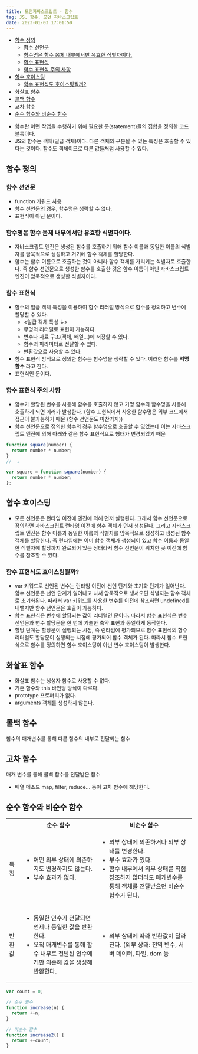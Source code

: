 ```yaml
---
title: 모던자바스크립트 - 함수
tag: JS, 함수, 모던 자바스크립트
date: 2023-01-03 17:01:50
---
```


<div className="toc">
<!-- TOC tocDepth:2..3 chapterDepth:2..6 -->

- [함수 정의](#함수-정의)
  - [함수 선언문](#함수-선언문)
  - [함수명은 함수 몸체 내부에서만 유효한 식별자이다.](#함수명은-함수-몸체-내부에서만-유효한-식별자이다)
  - [함수 표현식](#함수-표현식)
  - [함수 표현식 주의 사항](#함수-표현식-주의-사항)
- [함수 호이스팅](#함수-호이스팅)
  - [함수 표현식도 호이스팅될까?](#함수-표현식도-호이스팅될까)
- [화살표 함수](#화살표-함수)
- [콜백 함수](#콜백-함수)
- [고차 함수](#고차-함수)
- [순수 함수와 비순수 함수](#순수-함수와-비순수-함수)

<!-- /TOC -->
</div>

- 함수란 어떤 작업을 수행하기 위해 필요한 문(statement)들의 집합을 정의한 코드 블록이다.
- JS의 함수는 객체(일급 객체)이다. 다른 객체와 구분될 수 있는 특징은 호출할 수 있다는 것이다. 함수도 객체이므로 다른 값들처럼 사용할 수 있다.

## 함수 정의

### 함수 선언문

- function 키워드 사용
- 함수 선언문의 경우, 함수명은 생략할 수 없다.
- 표현식이 아닌 문이다.

### 함수명은 함수 몸체 내부에서만 유효한 식별자이다.

- 자바스크립트 엔진은 생성된 함수를 호출하기 위해 함수 이름과 동일한 이름의 식별자를 암묵적으로 생성하고 거기에 함수 객체를 할당한다.
- 함수는 함수 이름으로 호출하는 것이 아니라 함수 객체를 가리키는 식별자로 호출한다. 즉 함수 선언문으로 생성한 함수를 호출한 것은 함수 이름이 아닌 자바스크립트 엔진이 암묵적으로 생성한 식별자이다.

### 함수 표현식

- 함수의 일급 객체 특성을 이용하여 함수 리터럴 방식으로 함수를 정의하고 변수에 할당할 수 있다.
  - <일급 객체 특성 ↓>
  - 무명의 리터럴로 표현이 가능하다.
  - 변수나 자료 구조(객체, 배열...)에 저장할 수 있다.
  - 함수의 파라미터로 전달할 수 있다.
  - 반환값으로 사용할 수 있다.
- 함수 표현식 방식으로 정의한 함수는 함수명을 생략할 수 있다. 이러한 함수를 **익명 함수** 라고 한다.
- 표현식인 문이다.

### 함수 표현식 주의 사항

- 함수가 할당된 변수를 사용해 함수를 호출하지 않고 기명 함수의 함수명을 사용해 호출하게 되면 에러가 발생한다. (함수 표현식에서 사용한 함수명은 외부 코드에서 접근이 불가능하기 때문 (함수 선언문도 마찬가지))
- 함수 선언문으로 정의한 함수의 경우 함수명으로 호출할 수 있었는데 이는 자바스크립트 엔진에 의해 아래와 같은 함수 표현식으로 형태가 변경되었기 때문

```js
function square(number) {
  return number * number;
}
//  ↓

var square = function square(number) {
  return number * number;
};
```

## 함수 호이스팅

- 모든 선언문은 런타임 이전에 엔진에 의해 먼저 실행된다. 그래서 함수 선언문으로 정의하면 자바스크립트 런타임 이전에 함수 객체가 먼저 생성된다. 그리고 자바스크립트 엔진은 함수 이름과 동일한 이름의 식별자를 암묵적으로 생성하고 생성된 함수 객체를 할당한다. 즉 런타임에는 이미 함수 객체가 생성되어 있고 함수 이름과 동일한 식별자에 할당까지 완료되어 있는 상태라서 함수 선언문이 위치한 곳 이전에 함수를 참조할 수 있다.

### 함수 표현식도 호이스팅될까?

- var 키워드로 선언된 변수는 런타임 이전에 선언 단계와 초기화 단계가 일어난다. 함수 선언문은 선언 단계가 일어나고 나서 암묵적으로 생서오딘 식별자는 함수 객체로 초기화된다. 따라서 var 키워드를 사용한 변수를 이전에 참조하면 undefined를 내뱉지만 함수 선언문은 호출이 가능하다.
- 함수 표현식은 변수에 할당되는 값이 리터럴인 문이다. 따라서 함수 표현식은 변수 선언문과 변수 할당문을 한 번에 기술한 축약 표현과 동일하게 동작한다.
- 할당 단계는 할당문이 실행되는 시점, 즉 런타임에 평가되므로 함수 표현식의 함수 리터럴도 할당문이 실행되는 시점에 평가되어 함수 객체가 된다. 따라서 함수 표현식으로 함수를 정의하면 함수 호이스팅이 아닌 변수 호이스팅이 발생한다.

## 화살표 함수

- 화살표 함수는 생성자 함수로 사용할 수 없다.
- 기존 함수와 this 바인딩 방식이 다르다.
- prototype 프로퍼티가 없다.
- arguments 객체를 생성하지 않는다.

## 콜백 함수

함수의 매개변수를 통해 다른 함수의 내부로 전달되는 함수

## 고차 함수

매개 변수를 통해 콜백 함수를 전달받은 함수

- 배열 메소드 map, filter, reduce... 등이 고차 함수에 해당한다.

## 순수 함수와 비순수 함수

<table>
  <th></th>
  <th>순수 함수</th>
  <th>비순수 함수</th>
  <tr>
    <td>특징</td>
    <td>
      <ul>
        <li>어떤 외부 상태에 의존하지도 변경하지도 않는다.</li>
        <li>부수 효과가 없다.</li>
      </ul>
    </td>
    <td>
      <ul>
        <li>외부 상태에 의존하거나 외부 상태를 변경한다.</li>
        <li>부수 효과가 있다.</li>
        <li>함수 내부에서 외부 상태를 직접 참조하지 않더라도 매개변수를 통해 객체를 전달받으면 비순수 함수가 된다.</li>
      </ul>
    </td>
  </tr>
  <tr>
    <td>반환값</td>
    <td>
      <ul>
        <li>동일한 인수가 전달되면 언제나 동일한 값을 반환한다.</li>
        <li>오직 매개변수를 통해 함수 내부로 전달된 인수에게만 의존해 값을 생성해 반환한다.</li>
      </ul>
    </td>
    <td>
      <ul>
        <li>외부 상태에 따라 반환값이 달라진다. (외부 상태: 전역 변수, 서버 데이터, 파일, dom 등</li>
      </ul>
    </td>
  </tr>
</table>

```js
var count = 0;

// 순수 함수
function increase(n) {
  return ++n;
}

// 비순수 함수
function increase2() {
  return ++count;
}
```

